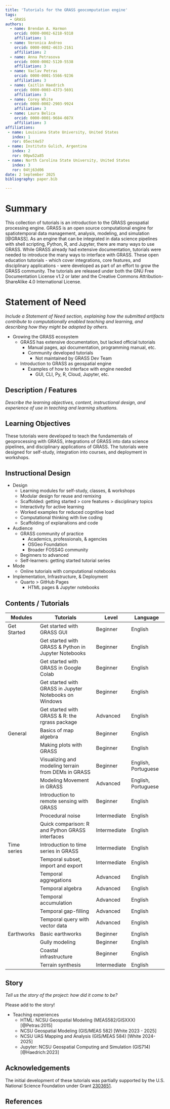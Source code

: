 ```yaml
---
title: 'Tutorials for the GRASS geocomputation engine'
tags:
  - GRASS
authors:
  - name: Brendan A. Harmon
    orcid: 0000-0002-6218-9318
    affiliation: 1
  - name: Veronica Andreo
    orcid: 0000-0002-4633-2161
    affiliation: 2
  - name: Anna Petrasova
    orcid: 0000-0002-5120-5538
    affiliation: 3
  - name: Vaclav Petras
    orcid: 0000-0001-5566-9236
    affiliation: 3
  - name: Caitlin Haedrich
    orcid: 0000-0003-4373-5691
    affiliation: 3
  - name: Corey White
    orcid: 0000-0002-2903-9924
    affiliation: 3
  - name: Laura Belica
    orcid: 0000-0001-9684-087X
    affiliation: 3
affiliations:
 - name: Louisiana State University, United States
   index: 1
   ror: 05ect4e57
 - name: Instituto Gulich, Argentina
   index: 2
   ror: 00pw52a85
 - name: North Carolina State University, United States
   index: 3
   ror: 04tj63d06
date: 2 September 2025
bibliography: paper.bib

---
```


<!-- ![Figure \label{fig:figure_1}](figure_1.png){ width=100% } -->

# Summary

This collection of tutorials is an introduction 
to the GRASS geospatial processing engine. 
GRASS is an open source computational engine for 
spatiotemporal data management, analysis, modeling, and simulation 
[@GRASS].
As an engine that can be integrated in data science pipelines 
with shell scripting, Python, R, and Jupyter,
there are many ways to use GRASS. 
While GRASS already had extensive documentation, 
tutorials were needed to introduce the many ways to interface with GRASS. 
These open education tutorials - 
which cover integrations, core features, and disciplinary applications - 
were developed as part of an effort to grow the GRASS community.
The tutorials are released under both
the GNU Free Documentation License v1.2 or later and 
the Creative Commons Attribution-ShareAlike 4.0 International License.

# Statement of Need

*Include a Statement of Need section, explaining how the submitted artifacts contribute to computationally enabled teaching and learning, and describing how they might be adopted by others.*

* Growing the GRASS ecosystem
  * GRASS has extensive documentation, but lacked official tutorials
    * Manual pages, api documentation, programming manual, etc.
    * Community developed tutorials
      * Not maintained by GRASS Dev Team
  * Introduction to GRASS as geospatial engine
    * Examples of how to interface with engine needed
      * GUI, CLI, Py, R, Cloud, Jupyter, etc.

<!-- The current roadmap for GRASS calls for 
new tutorials on introductory and advanced topics to encourage community growth and
new tutorials to demonstrate how the engine can be integrated into data science pipelines.  -->

## Description / Features

*Describe the learning objectives, content, instructional design, and experience of use in teaching and learning situations.*

## Learning Objectives

These tutorials were developed to teach
the fundamentals of geoprocessing with GRASS,
integrations of GRASS into data science pipelines, 
and disciplinary applications of GRASS. 
The tutorials were designed for self-study, 
integration into courses, 
and deployment in workshops.

## Instructional Design

* Design
  * Learning modules for self-study, classes, & workshops
  * Modular design for reuse and remixing
  * Scaffolded: getting started > core features > disciplinary topics
  * Interactivity for active learning
  * Worked examples for reduced cognitive load
  * Computational thinking with live coding
  * Scaffolding of explanations and code
* Audience
  * GRASS community of practice
    * Academics, professionals, & agencies
    * OSGeo Foundation
    * Broader FOSS4G community
  * Beginners to advanced
  * Self-learners: getting started tutorial series
* Mode
  * Online tutorials with computational notebooks
* Implementation, Infrastructure, & Deployment
  * Quarto > GitHub Pages
    * HTML pages & Jupyter notebooks

## Contents / Tutorials

<!-- official collection of tutorials maintained by the GRASS development team -->
<!-- also a curated collection of external tutorials from the GRASS community -->

| Modules     | Tutorials                                              | Level        | Language            |
|-------------|--------------------------------------------------------|--------------|---------------------|
| Get Started | Get started with GRASS GUI                             | Beginner     | English             |
|             | Get started with GRASS & Python in Jupyter Notebooks   | Beginner     | English             |
|             | Get started with GRASS in Google Colab                 | Beginner     | English             |
|             | Get started with GRASS in Jupyter Notebooks on Windows | Beginner     | English             |
|             | Get started with GRASS & R: the rgrass package         | Advanced     | English             |
| General     | Basics of map algebra                                  | Beginner     | English             |
|             | Making plots with GRASS                                | Beginner     | English             |
|             | Visualizing and modeling terrain from DEMs in GRASS    | Beginner     | English, Portuguese |
|             | Modeling Movement in GRASS                             | Advanced     | English, Portuguese |
|             | Introduction to remote sensing with GRASS              | Beginner     | English             |
|             | Procedural noise                                       | Intermediate | English             |
|             | Quick comparison: R and Python GRASS interfaces        | Intermediate | English             |
| Time series | Introduction to time series in GRASS                   | Intermediate | English             |
|             | Temporal subset, import and export                     | Intermediate | English             |
|             | Temporal aggregations                                  | Advanced     | English             |
|             | Temporal algebra                                       | Advanced     | English             |
|             | Temporal accumulation                                  | Advanced     | English             |
|             | Temporal gap-filling                                   | Advanced     | English             |
|             | Temporal query with vector data                        | Advanced     | English             |
| Earthworks  | Basic earthworks                                       | Beginner     | English             |
|             | Gully modeling                                         | Beginner     | English             |
|             | Coastal infrastructure                                 | Beginner     | English             |
|             | Terrain synthesis                                      | Intermediate | English             |

## Story

*Tell us the story of the project: how did it come to be?*

Please add to the story!

* Teaching experiences
  * HTML: NCSU Geospatial Modeling (MEAS582/GISXXX) [@Petras:2015]
  * NCSU Geospatial Modeling (GIS/MEAS 582) [White 2023 - 2025]
  * NCSU UAS Mapping and Analysis (GIS/MEAS 584) [White 2024-2025]
  * Jupyter: NCSU Geospatial Computing and Simulation (GIS714) [@Haedrich:2023]

## Acknowledgements

The initial development of these tutorials was partially supported by the U.S. National Science Foundation under Grant [2303651](https://www.nsf.gov/awardsearch/showAward?AWD_ID=2303651).

## References
